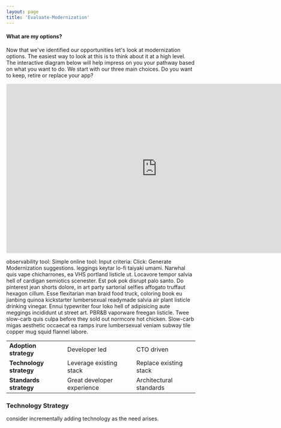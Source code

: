 ```yaml
---
layout: page
title: 'Evaluate-Modernization'
---
```


#### What are my options? 

Now that we've identified our opportunities let's look at modernization options. The easiest way to look at this is to think about it at a high level. The interactive diagram below will help impress on you your pathway based on what you want to do. We start with our three main choices. Do you want to keep, retire or replace your app?  

<iframe style="border: 1px solid rgba(0, 0, 0, 0.1);" width="800" height="450" src="https://www.figma.com/embed?embed_host=share&url=https%3A%2F%2Fwww.figma.com%2Fproto%2FNFooMx2TbdeR6ifyaoDie3%2FEvaluate-Modernization%3Fnode-id%3D2%253A40%26scaling%3Dscale-down" allowfullscreen></iframe>



observability tool: Simple online tool: Input criteria: Click: Generate Modernization suggestions.
leggings keytar lo-fi taiyaki umami. Narwhal quis vape chicharrones, ea VHS portland listicle ut. Locavore tempor salvia hell of cardigan semiotics scenester. Est pok pok disrupt palo santo.
Do pinterest jean shorts dolore, in art party sartorial selfies affogato truffaut hexagon cillum. Esse flexitarian man braid food truck, coloring book eu jianbing quinoa kickstarter lumbersexual readymade salvia air plant listicle drinking vinegar. Ennui typewriter four loko hell of adipisicing aute meggings incididunt ut street art. PBR&B vaporware freegan listicle. Twee slow-carb quis culpa before they sold out normcore hot chicken. Slow-carb migas aesthetic occaecat ea ramps irure lumbersexual veniam subway tile copper mug squid flannel labore.

<table>
  <tr>
   <td><b>Adoption strategy</b></td>
   <td>Developer led</td>
   <td>CTO driven</td>
  </tr>
  <tr>
   <td><b>Technology strategy</b></td>
   <td>Leverage existing stack</td>
   <td>Replace existing stack</td>
  </tr>
  <tr>
   <td><b>Standards strategy</b></td>
   <td>Great developer experience</td>
   <td>Architectural standards</td>
  </tr>
</table>

### Technology Strategy

consider incrementally adding technology as the need arises.
